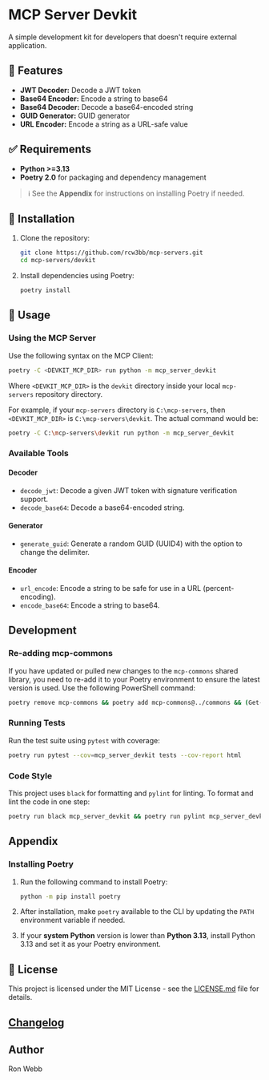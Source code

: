
# MCP Server Devkit

A simple development kit for developers that doesn't require external application.

## :diamond_shape_with_a_dot_inside: Features

- **JWT Decoder:** Decode a JWT token
- **Base64 Encoder:** Encode a string to base64
- **Base64 Decoder:** Decode a base64-encoded string
- **GUID Generator:** GUID generator
- **URL Encoder:** Encode a string as a URL-safe value

## :white_check_mark: Requirements

- **Python >=3.13**
- **Poetry 2.0** for packaging and dependency management

> ℹ️  See the **Appendix** for instructions on installing Poetry if needed.

## :hammer: Installation

1. Clone the repository:
   ```sh
   git clone https://github.com/rcw3bb/mcp-servers.git
   cd mcp-servers/devkit
   ```

2. Install dependencies using Poetry:
   ```sh
   poetry install
   ```

## :book: Usage

### Using the MCP Server


Use the following syntax on the MCP Client:
```sh
poetry -C <DEVKIT_MCP_DIR> run python -m mcp_server_devkit
```

Where `<DEVKIT_MCP_DIR>` is the `devkit` directory inside your local `mcp-servers` repository directory.

For example, if your `mcp-servers` directory is `C:\mcp-servers`, then `<DEVKIT_MCP_DIR>` is `C:\mcp-servers\devkit`. The actual command would be:

```sh
poetry -C C:\mcp-servers\devkit run python -m mcp_server_devkit
```

### Available Tools

#### Decoder

- `decode_jwt`: Decode a given JWT token with signature verification support.
- `decode_base64`: Decode a base64-encoded string.

#### Generator

- `generate_guid`: Generate a random GUID (UUID4) with the option to change the delimiter.

#### Encoder

- `url_encode`: Encode a string to be safe for use in a URL (percent-encoding).
- `encode_base64`: Encode a string to base64.

## Development

### Re-adding mcp-commons

If you have updated or pulled new changes to the `mcp-commons` shared library, you need to re-add it to your Poetry environment to ensure the latest version is used. Use the following PowerShell command:

```sh
poetry remove mcp-commons && poetry add mcp-commons@../commons && (Get-Content pyproject.toml) -replace 'file:.*/commons','../commons' | Set-Content pyproject.toml
```

### Running Tests

Run the test suite using `pytest` with coverage:
```sh
poetry run pytest --cov=mcp_server_devkit tests --cov-report html
```

### Code Style

This project uses `black` for formatting and `pylint` for linting. To format and lint the code in one step:
```sh
poetry run black mcp_server_devkit && poetry run pylint mcp_server_devkit
```

## Appendix

### Installing Poetry

1. Run the following command to install Poetry:
   ```sh
   python -m pip install poetry
   ```

2. After installation, make `poetry` available to the CLI by updating the `PATH` environment variable if needed.

3. If your **system Python** version is lower than **Python 3.13**, install Python 3.13 and set it as your Poetry environment.

## :key: License

This project is licensed under the MIT License - see the [LICENSE.md](../LICENSE.md) file for details.

## [Changelog](CHANGELOG.md)

## Author

Ron Webb
